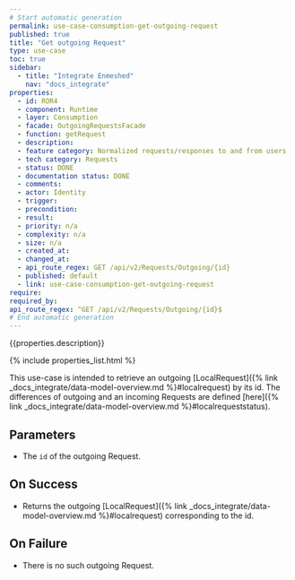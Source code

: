 ```yaml
---
# Start automatic generation
permalink: use-case-consumption-get-outgoing-request
published: true
title: "Get outgoing Request"
type: use-case
toc: true
sidebar:
  - title: "Integrate Enmeshed"
    nav: "docs_integrate"
properties:
  - id: ROR4
  - component: Runtime
  - layer: Consumption
  - facade: OutgoingRequestsFacade
  - function: getRequest
  - description:
  - feature category: Normalized requests/responses to and from users
  - tech category: Requests
  - status: DONE
  - documentation status: DONE
  - comments:
  - actor: Identity
  - trigger:
  - precondition:
  - result:
  - priority: n/a
  - complexity: n/a
  - size: n/a
  - created_at:
  - changed_at:
  - api_route_regex: GET /api/v2/Requests/Outgoing/{id}
  - published: default
  - link: use-case-consumption-get-outgoing-request
require:
required_by:
api_route_regex: ^GET /api/v2/Requests/Outgoing/{id}$
# End automatic generation
---
```


{{properties.description}}

{% include properties_list.html %}

This use-case is intended to retrieve an outgoing [LocalRequest]({% link _docs_integrate/data-model-overview.md %}#localrequest)
by its id. The differences of outgoing and an incoming Requests are defined [here]({% link _docs_integrate/data-model-overview.md %}#localrequeststatus).

## Parameters

- The `id` of the outgoing Request.

## On Success

- Returns the outgoing [LocalRequest]({% link _docs_integrate/data-model-overview.md %}#localrequest) corresponding to the id.

## On Failure

- There is no such outgoing Request.

